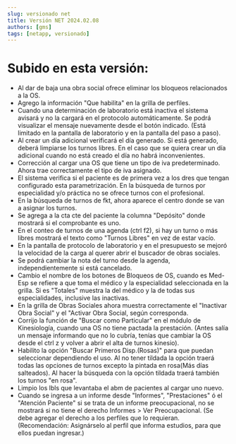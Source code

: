 ```yaml
---
slug: versionado net    
title: Versión NET 2024.02.08
authors: [gms]
tags: [netapp, versionado]
---
```


# Subido en esta versión:

- Al dar de baja una obra social ofrece eliminar los bloqueos relacionados a la OS.
- Agrego la información "Que habilita" en la grilla de perfiles.
- Cuando una determinación de laboratorio está inactiva el sistema avisará y no la cargará en el protocolo automáticamente. Se podrá visualizar el mensaje nuevamente desde el botón indicado. (Está limitado en la pantalla de laboratorio y en la pantalla del paso a paso).
- Al crear un día adicional verificará el día generado. Si está generado, deberá limpiarse los turnos libres. En el caso que se quiera crear un día adicional cuando no está creado el día no habrá inconvenientes.
- Corrección al cargar una OS que tiene un tipo de iva predeterminado. Ahora trae correctamente el tipo de iva asignado.
- El sistema verifica si el paciente es de primera vez a los dres que tengan configurado esta parametrización. En la búsqueda de turnos por especialidad y/o práctica no se ofrece turnos con el profesional.
- En la búsqueda de turnos de fkt, ahora aparece el centro donde se van a asignar los turnos.
- Se agrega a la cta cte del paciente la columna "Depósito" donde mostrará si el comprobante es uno.
- En el conteo de turnos de una agenda (ctrl f2), si hay un turno o más libres mostrará el texto como "Turnos Libres" en vez de estar vacío.
- En la pantalla de protocolo de laboratorio y en el presupuesto se mejoró la velocidad de la carga al querer abrir el buscador de obras sociales.
- Se podrá cambiar la nota del turno desde la agenda, independientemente si está cancelado.
- Cambio el nombre de los botones de Bloqueos de OS, cuando es Med-Esp se refiere a que toma el médico y la especialidad seleccionada en la grilla. Si es "Totales" muestra la del médico y la de todas sus especialidades, inclusive las inactivas.
- En la grilla de Obras Sociales ahora muestra correctamente el "Inactivar Obra Social" y el "Activar Obra Social, según corresponda.
- Corrijo la función de "Buscar como Particular" en el módulo de Kinesiología, cuando una OS no tiene pactada la prestación. (Antes salía un mensaje informando que no lo cubría, tenías que cambiar la OS desde el ctrl z y volver a abrir el alta de turnos kinesio).
- Habilito la opción "Buscar Primeros Disp.(Rosas)" para que puedan seleccionar dependiendo el uso. Al no tener tildada la opción traerá todas las opciones de turnos excepto la pintada en rosa(Más días salteados). Al hacer la búsqueda con la opción tildada traerá también los turnos "en rosa".
- Limpio los lbls que levantaba el abm de pacientes al cargar uno nuevo.
- Cuando se ingresa a un informe desde "Informes", "Prestaciones" ó el "Atención Paciente" si se trata de un informe preocupacional, no se mostrará si no tiene el derecho Informes > Ver Preocupacional. (Se debe agregar el derecho a los perfiles que lo requieran. (Recomendación: Asignárselo al perfil que informa estudios, para que ellos puedan ingresar.)